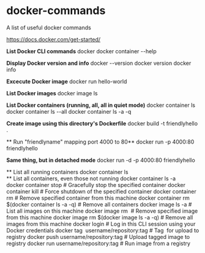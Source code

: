 # docker-commands
A list of useful docker commands


https://docs.docker.com/get-started/

**List Docker CLI commands**
docker
docker container --help

**Display Docker version and info**
docker --version
docker version
docker info

**Excecute Docker image**
docker run hello-world

**List Docker images**
docker image ls

**List Docker containers (running, all, all in quiet mode)**
docker container ls
docker container ls --all
docker container ls -a -q

**Create image using this directory's Dockerfile**
docker build -t friendlyhello .

** Run "friendlyname" mapping port 4000 to 80**
docker run -p 4000:80 friendlyhello

**Same thing, but in detached mode**
docker run -d -p 4000:80 friendlyhello

** List all running containers
docker container ls                
** List all containers, even those not running
docker container ls -a             
docker container stop <hash>           # Gracefully stop the specified container
docker container kill <hash>         # Force shutdown of the specified container
docker container rm <hash>        # Remove specified container from this machine
docker container rm $(docker container ls -a -q)         # Remove all containers
docker image ls -a                             # List all images on this machine
docker image rm <image id>            # Remove specified image from this machine
docker image rm $(docker image ls -a -q)   # Remove all images from this machine
docker login             # Log in this CLI session using your Docker credentials
docker tag <image> username/repository:tag  # Tag <image> for upload to registry
docker push username/repository:tag            # Upload tagged image to registry
docker run username/repository:tag                   # Run image from a registry
